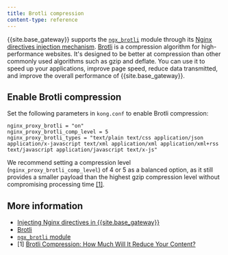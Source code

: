 ```yaml
---
title: Brotli compression
content-type: reference
---
```


{{site.base_gateway}} supports the [`ngx_brotli`](https://github.com/google/ngx_brotli) module through its [Nginx directives injection mechanism](/gateway/{{page.release}}/reference/nginx-directives/).
[Brotli](https://github.com/google/brotli) is a compression algorithm for high-performance websites. 
It's designed to be better at compression than other commonly used algorithms such as gzip and deflate.
You can use it to speed up your applications, improve page speed, reduce data transmitted, and improve the overall performance of {{site.base_gateway}}.

## Enable Brotli compression

Set the following parameters in `kong.conf` to enable Brotli compression:

```
nginx_proxy_brotli = "on"
nginx_proxy_brotli_comp_level = 5
nginx_proxy_brotli_types = "text/plain text/css application/json application/x-javascript text/xml application/xml application/xml+rss text/javascript application/javascript text/x-js"
```

We recommend setting a compression level (`nginx_proxy_brotli_comp_level`) of 4 or 5 as a balanced option, as it still provides a smaller payload than the highest gzip 
compression level without compromising processing time [[1]](#more-information). 

## More information
* [Injecting Nginx directives in {{site.base_gateway}}](/gateway/{{page.release}}/reference/nginx-directives/)
* [Brotli](https://github.com/google/brotli)
* [`ngx_brotli` module](https://github.com/google/ngx_brotli)
* [1] [Brotli Compression: How Much Will It Reduce Your Content?](https://paulcalvano.com/2018-07-25-brotli-compression-how-much-will-it-reduce-your-content/)

